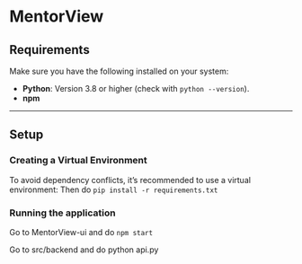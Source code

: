 # MentorView

## Requirements

Make sure you have the following installed on your system:
- **Python**: Version 3.8 or higher (check with `python --version`).
- **npm**

---

## Setup

### Creating a Virtual Environment

To avoid dependency conflicts, it’s recommended to use a virtual environment:
Then do ``` pip install -r requirements.txt ``` 

### Running the application ###
Go to MentorView-ui and do ``` npm start ``` 

Go to src/backend and do python api.py 
